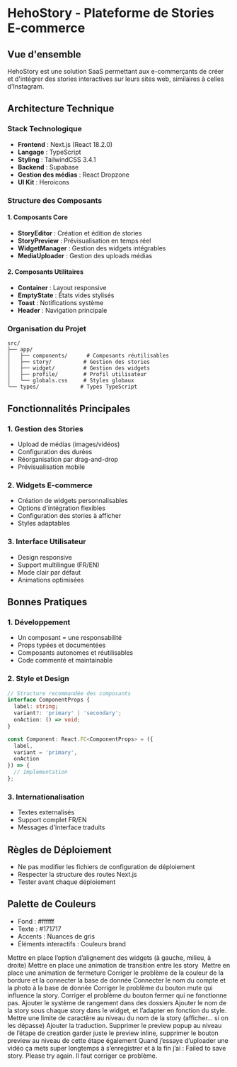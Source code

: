 # HehoStory - Plateforme de Stories E-commerce

## Vue d'ensemble
HehoStory est une solution SaaS permettant aux e-commerçants de créer et d'intégrer des stories interactives sur leurs sites web, similaires à celles d'Instagram.

## Architecture Technique

### Stack Technologique
- **Frontend** : Next.js (React 18.2.0)
- **Langage** : TypeScript
- **Styling** : TailwindCSS 3.4.1
- **Backend** : Supabase
- **Gestion des médias** : React Dropzone
- **UI Kit** : Heroicons

### Structure des Composants

#### 1. Composants Core
- **StoryEditor** : Création et édition de stories
- **StoryPreview** : Prévisualisation en temps réel
- **WidgetManager** : Gestion des widgets intégrables
- **MediaUploader** : Gestion des uploads médias

#### 2. Composants Utilitaires
- **Container** : Layout responsive
- **EmptyState** : États vides stylisés
- **Toast** : Notifications système
- **Header** : Navigation principale

### Organisation du Projet
```
src/
├── app/
│   ├── components/      # Composants réutilisables
│   ├── story/          # Gestion des stories
│   ├── widget/         # Gestion des widgets
│   ├── profile/        # Profil utilisateur
│   └── globals.css     # Styles globaux
└── types/             # Types TypeScript
```

## Fonctionnalités Principales

### 1. Gestion des Stories
- Upload de médias (images/vidéos)
- Configuration des durées
- Réorganisation par drag-and-drop
- Prévisualisation mobile

### 2. Widgets E-commerce
- Création de widgets personnalisables
- Options d'intégration flexibles
- Configuration des stories à afficher
- Styles adaptables

### 3. Interface Utilisateur
- Design responsive
- Support multilingue (FR/EN)
- Mode clair par défaut
- Animations optimisées

## Bonnes Pratiques

### 1. Développement
- Un composant = une responsabilité
- Props typées et documentées
- Composants autonomes et réutilisables
- Code commenté et maintainable

### 2. Style et Design
```typescript
// Structure recommandée des composants
interface ComponentProps {
  label: string;
  variant?: 'primary' | 'secondary';
  onAction: () => void;
}

const Component: React.FC<ComponentProps> = ({
  label,
  variant = 'primary',
  onAction
}) => {
  // Implementation
};
```

### 3. Internationalisation
- Textes externalisés
- Support complet FR/EN
- Messages d'interface traduits

## Règles de Déploiement
- Ne pas modifier les fichiers de configuration de déploiement
- Respecter la structure des routes Next.js
- Tester avant chaque déploiement

## Palette de Couleurs
- Fond : #ffffff
- Texte : #171717
- Accents : Nuances de gris
- Éléments interactifs : Couleurs brand




Mettre en place l’option d’alignement des widgets (à gauche, milieu, à droite) Mettre en place une animation de transition entre les story  Mettre en place une animation de fermeture Corriger le problème de la couleur de la bordure et la connecter la base de donnée Connecter le nom du compte et la photo à la base de donnée Corriger le problème du bouton mute qui influence la story. Corriger el problème du bouton fermer qui ne fonctionne pas. Ajouter le système de rangement dans des dossiers Ajouter le nom de la story sous chaque story dans le widget, et l’adapter en fonction du style. Mettre une limite de caractère au niveau du nom de la story (afficher… si on les dépasse) Ajouter la traduction. Supprimer le preview popup au niveau de l’étape de creation garder juste le preview inline, supprimer le bouton preview au niveau de cette étape également Quand j’essaye d’uploader une vidéo ça mets super longtemps à s’enregistrer et à la fin j’ai : Failed to save story. Please try again. Il faut corriger ce problème.